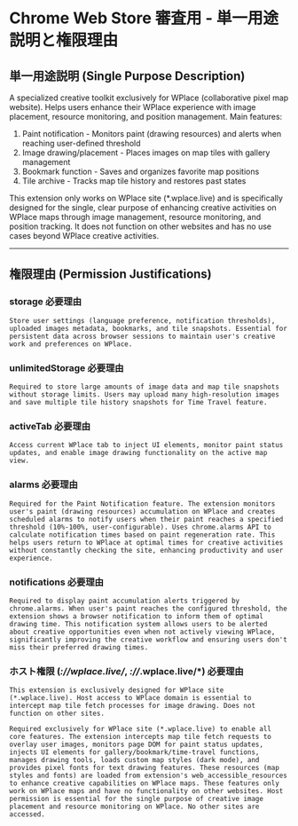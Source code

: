 # Chrome Web Store 審査用 - 単一用途説明と権限理由

## 単一用途説明 (Single Purpose Description)

A specialized creative toolkit exclusively for WPlace (collaborative pixel map website). Helps users enhance their WPlace experience with image placement, resource monitoring, and position management. Main features:

1. Paint notification - Monitors paint (drawing resources) and alerts when reaching user-defined threshold
2. Image drawing/placement - Places images on map tiles with gallery management
3. Bookmark function - Saves and organizes favorite map positions
4. Tile archive - Tracks map tile history and restores past states

This extension only works on WPlace site (\*.wplace.live) and is specifically designed for the single, clear purpose of enhancing creative activities on WPlace maps through image management, resource monitoring, and position tracking. It does not function on other websites and has no use cases beyond WPlace creative activities.

---

## 権限理由 (Permission Justifications)

### storage 必要理由

```
Store user settings (language preference, notification thresholds), uploaded images metadata, bookmarks, and tile snapshots. Essential for persistent data across browser sessions to maintain user's creative work and preferences on WPlace.
```

### unlimitedStorage 必要理由

```
Required to store large amounts of image data and map tile snapshots without storage limits. Users may upload many high-resolution images and save multiple tile history snapshots for Time Travel feature.
```

### activeTab 必要理由

```
Access current WPlace tab to inject UI elements, monitor paint status updates, and enable image drawing functionality on the active map view.
```

### alarms 必要理由

```
Required for the Paint Notification feature. The extension monitors user's paint (drawing resources) accumulation on WPlace and creates scheduled alarms to notify users when their paint reaches a specified threshold (10%-100%, user-configurable). Uses chrome.alarms API to calculate notification times based on paint regeneration rate. This helps users return to WPlace at optimal times for creative activities without constantly checking the site, enhancing productivity and user experience.
```

### notifications 必要理由

```
Required to display paint accumulation alerts triggered by chrome.alarms. When user's paint reaches the configured threshold, the extension shows a browser notification to inform them of optimal drawing time. This notification system allows users to be alerted about creative opportunities even when not actively viewing WPlace, significantly improving the creative workflow and ensuring users don't miss their preferred drawing times.
```

### ホスト権限 (_://wplace.live/_, _://_.wplace.live/\*) 必要理由

```
This extension is exclusively designed for WPlace site (*.wplace.live). Host access to WPlace domain is essential to intercept map tile fetch processes for image drawing. Does not function on other sites.
```

```
Required exclusively for WPlace site (*.wplace.live) to enable all core features. The extension intercepts map tile fetch requests to overlay user images, monitors page DOM for paint status updates, injects UI elements for gallery/bookmark/time-travel functions, manages drawing tools, loads custom map styles (dark mode), and provides pixel fonts for text drawing features. These resources (map styles and fonts) are loaded from extension's web_accessible_resources to enhance creative capabilities on WPlace maps. These features only work on WPlace maps and have no functionality on other websites. Host permission is essential for the single purpose of creative image placement and resource monitoring on WPlace. No other sites are accessed.
```
